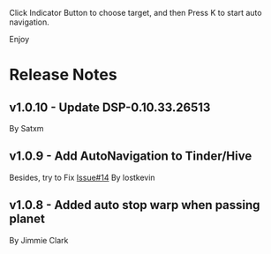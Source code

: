 Click Indicator Button to choose target, and then Press K to start auto navigation.

Enjoy

# Release Notes
## v1.0.10 - Update DSP-0.10.33.26513
By Satxm

## v1.0.9 - Add AutoNavigation to Tinder/Hive
Besides, try to Fix [Issue#14](https://github.com/code2X/DspMods/issues/14)
By lostkevin

## v1.0.8 - Added auto stop warp when passing planet
By Jimmie Clark
